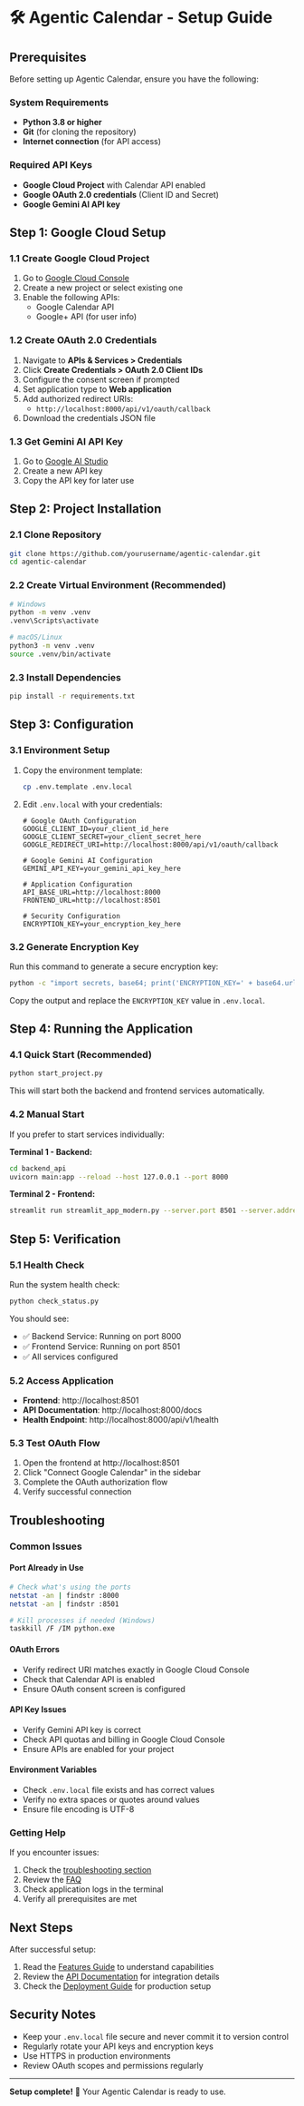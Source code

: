 # 🛠️ Agentic Calendar - Setup Guide

## Prerequisites

Before setting up Agentic Calendar, ensure you have the following:

### System Requirements
- **Python 3.8 or higher**
- **Git** (for cloning the repository)
- **Internet connection** (for API access)

### Required API Keys
- **Google Cloud Project** with Calendar API enabled
- **Google OAuth 2.0 credentials** (Client ID and Secret)
- **Google Gemini AI API key**

## Step 1: Google Cloud Setup

### 1.1 Create Google Cloud Project
1. Go to [Google Cloud Console](https://console.cloud.google.com/)
2. Create a new project or select existing one
3. Enable the following APIs:
   - Google Calendar API
   - Google+ API (for user info)

### 1.2 Create OAuth 2.0 Credentials
1. Navigate to **APIs & Services > Credentials**
2. Click **Create Credentials > OAuth 2.0 Client IDs**
3. Configure the consent screen if prompted
4. Set application type to **Web application**
5. Add authorized redirect URIs:
   - `http://localhost:8000/api/v1/oauth/callback`
6. Download the credentials JSON file

### 1.3 Get Gemini AI API Key
1. Go to [Google AI Studio](https://makersuite.google.com/app/apikey)
2. Create a new API key
3. Copy the API key for later use

## Step 2: Project Installation

### 2.1 Clone Repository
```bash
git clone https://github.com/yourusername/agentic-calendar.git
cd agentic-calendar
```

### 2.2 Create Virtual Environment (Recommended)
```bash
# Windows
python -m venv .venv
.venv\Scripts\activate

# macOS/Linux
python3 -m venv .venv
source .venv/bin/activate
```

### 2.3 Install Dependencies
```bash
pip install -r requirements.txt
```

## Step 3: Configuration

### 3.1 Environment Setup
1. Copy the environment template:
   ```bash
   cp .env.template .env.local
   ```

2. Edit `.env.local` with your credentials:
   ```env
   # Google OAuth Configuration
   GOOGLE_CLIENT_ID=your_client_id_here
   GOOGLE_CLIENT_SECRET=your_client_secret_here
   GOOGLE_REDIRECT_URI=http://localhost:8000/api/v1/oauth/callback

   # Google Gemini AI Configuration
   GEMINI_API_KEY=your_gemini_api_key_here

   # Application Configuration
   API_BASE_URL=http://localhost:8000
   FRONTEND_URL=http://localhost:8501

   # Security Configuration
   ENCRYPTION_KEY=your_encryption_key_here
   ```

### 3.2 Generate Encryption Key
Run this command to generate a secure encryption key:
```bash
python -c "import secrets, base64; print('ENCRYPTION_KEY=' + base64.urlsafe_b64encode(secrets.token_bytes(32)).decode())"
```

Copy the output and replace the `ENCRYPTION_KEY` value in `.env.local`.

## Step 4: Running the Application

### 4.1 Quick Start (Recommended)
```bash
python start_project.py
```

This will start both the backend and frontend services automatically.

### 4.2 Manual Start
If you prefer to start services individually:

**Terminal 1 - Backend:**
```bash
cd backend_api
uvicorn main:app --reload --host 127.0.0.1 --port 8000
```

**Terminal 2 - Frontend:**
```bash
streamlit run streamlit_app_modern.py --server.port 8501 --server.address localhost
```

## Step 5: Verification

### 5.1 Health Check
Run the system health check:
```bash
python check_status.py
```

You should see:
- ✅ Backend Service: Running on port 8000
- ✅ Frontend Service: Running on port 8501
- ✅ All services configured

### 5.2 Access Application
- **Frontend**: http://localhost:8501
- **API Documentation**: http://localhost:8000/docs
- **Health Endpoint**: http://localhost:8000/api/v1/health

### 5.3 Test OAuth Flow
1. Open the frontend at http://localhost:8501
2. Click "Connect Google Calendar" in the sidebar
3. Complete the OAuth authorization flow
4. Verify successful connection

## Troubleshooting

### Common Issues

#### Port Already in Use
```bash
# Check what's using the ports
netstat -an | findstr :8000
netstat -an | findstr :8501

# Kill processes if needed (Windows)
taskkill /F /IM python.exe
```

#### OAuth Errors
- Verify redirect URI matches exactly in Google Cloud Console
- Check that Calendar API is enabled
- Ensure OAuth consent screen is configured

#### API Key Issues
- Verify Gemini API key is correct
- Check API quotas and billing in Google Cloud Console
- Ensure APIs are enabled for your project

#### Environment Variables
- Check `.env.local` file exists and has correct values
- Verify no extra spaces or quotes around values
- Ensure file encoding is UTF-8

### Getting Help

If you encounter issues:
1. Check the [troubleshooting section](TROUBLESHOOTING.md)
2. Review the [FAQ](FAQ.md)
3. Check application logs in the terminal
4. Verify all prerequisites are met

## Next Steps

After successful setup:
1. Read the [Features Guide](FEATURES.md) to understand capabilities
2. Review the [API Documentation](API.md) for integration details
3. Check the [Deployment Guide](DEPLOYMENT.md) for production setup

## Security Notes

- Keep your `.env.local` file secure and never commit it to version control
- Regularly rotate your API keys and encryption keys
- Use HTTPS in production environments
- Review OAuth scopes and permissions regularly

---

**Setup complete!** 🎉 Your Agentic Calendar is ready to use.
